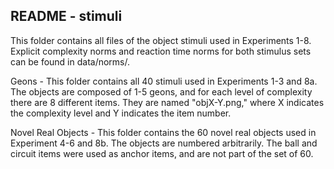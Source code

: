 README - stimuli
---

This folder contains all files of the object stimuli used in Experiments 1-8. Explicit complexity norms and reaction time norms for both stimulus sets can be found in data/norms/.  

Geons - This folder contains all 40 stimuli used in Experiments 1-3 and 8a.  The objects are composed of 1-5 geons, and for each level of complexity there are 8 different items. They are named "objX-Y.png," where X indicates the complexity level and Y indicates the item number.

Novel Real Objects - This folder contains the 60 novel real objects used in Experiment 4-6 and 8b. The objects are numbered arbitrarily. The ball and circuit items were used as anchor items, and are not part of the set of 60.


